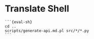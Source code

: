# Translate Shell

````{eval-rst}
```{eval-sh}
cd ..
scripts/generate-api.md.pl src/*/*.py
```
````
